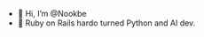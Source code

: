 - 👋 Hi, I’m @Nookbe
- 🌱 Ruby on Rails hardo turned Python and AI dev.


<!---
Nookbe/Nookbe is a ✨ special ✨ repository because its `README.md` (this file) appears on your GitHub profile.
You can click the Preview link to take a look at your changes.
--->
